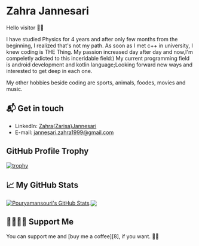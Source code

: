 # Zahra Jannesari

Hello visitor 👋🏻

I have studied Physics for 4 years and after only few months from the beginning, I realized that's not my path. As soon as I met c++ in university, I knew coding is THE Thing. My passion increased day after day and now,I'm compeletly adicted to this inceridable field:)
My current programming field is android development and kotlin language;Looking forward new ways and interested to get deep in each one.

My other hobbies beside coding are sports, animals, foodes, movies and music.

## 📬 Get in touch

- LinkedIn: [Zahra(Zarisa)Jannesari][1]
- E-mail: [jannesari.zahra1999@gmail.com][2]

## GitHub Profile Trophy

[![trophy](https://github-profile-trophy.vercel.app/?username=PouryaMansouri)](https://github.com/ryo-ma/github-profile-trophy)


## &#x1f4c8; My GitHub Stats



<a href="https://github.com/in/pouryamansouri">
  <img align="center" src="https://github-readme-stats.vercel.app/api?username=pouryamansouri&show_icons=true&line_height=27&count_private=true&title_color=ffffff&text_color=c9cacc&icon_color=2bbc8a&bg_color=1d1f21" alt="Pouryamansouri's GitHub Stats" />
</a>
<a href="https://github.com/in/pouryamansouri">
  <img align="center" src="https://github-readme-stats.vercel.app/api/top-langs/?username=pouryamansouri&hide=Jupyter Notebook,html&title_color=ffffff&text_color=c9cacc&icon_color=2bbc8a&bg_color=1d1f21" />
</a>


[1]: https://www.linkedin.com/in/zahra-jannesari-call-me-zarisa
[2]: https://jannesari.zahra1999@gmail.com
[3]: https://www.buymeacoffee.com/pouryamansouri

## 🤜🏻🤛🏻 Support Me

You can support me and [buy me a coffee][8], if you want. 🙏🏻

